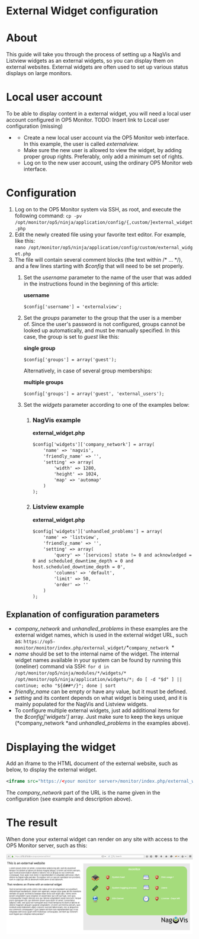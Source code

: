 # External Widget configuration

# About

This guide will take you through the process of setting up a NagVis and Listview widgets as an external widgets, so you can display them on external websites. External widgets are often used to set up various status displays on large monitors.

# Local user account

To be able to display content in a external widget, you will need a local user account configured in OP5 Monitor. TODO: Insert link to Local user configuration (missing)

-   -   Create a new local user account via the OP5 Monitor web interface. In this example, the user is called *externalview.*
    -   Make sure the new user is allowed to view the widget, by adding proper group rights. Preferably, only add a minimum set of rights.
    -   Log on to the new user account, using the ordinary OP5 Monitor web interface.

# Configuration

1.  Log on to the OP5 Monitor system via SSH, as root, and execute the following command:
    `cp -pv /opt/monitor/op5/ninja/application/config/{,custom/}external_widget.php `
2.  Edit the newly created file using your favorite text editor. For example, like this:
    `nano /opt/monitor/op5/ninja/application/config/custom/external_widget.php `
3.  The file will contain several comment blocks (the text within /\* ... \*/), and a few lines starting with *\$config* that will need to be set properly.
    1.  Set the *username* parameter to the name of the user that was added in the instructions found in the beginning of this article:

        **username**

        ``` {.php data-syntaxhighlighter-params="brush: php; gutter: false; theme: Confluence" data-theme="Confluence" style="brush: php; gutter: false; theme: Confluence"}
        $config['username'] = 'externalview';
        ```

    2.  Set the *groups* parameter to the group that the user is a member of. Since the user's password is not configured, groups cannot be looked up automatically, and must be manually specified. In this case, the group is set to *guest* like this:

        **single group**

        ``` {.php data-syntaxhighlighter-params="brush: php; gutter: false; theme: Confluence" data-theme="Confluence" style="brush: php; gutter: false; theme: Confluence"}
        $config['groups'] = array('guest');
        ```

        Alternatively, in case of several group memberships:

        **multiple groups**

        ``` {.php data-syntaxhighlighter-params="brush: php; gutter: false; theme: Confluence" data-theme="Confluence" style="brush: php; gutter: false; theme: Confluence"}
        $config['groups'] = array('guest', 'external_users');
        ```

    3.  Set the *widgets* parameter according to one of the examples below:
        1.  ### NagVis example

            **external\_widget.php**

            ``` {.php data-syntaxhighlighter-params="brush: php; gutter: false; theme: Confluence" data-theme="Confluence" style="brush: php; gutter: false; theme: Confluence"}
            $config['widgets']['company_network'] = array(
                'name' => 'nagvis',
                'friendly_name' => '',
                'setting' => array(
                    'width' => 1280,
                    'height' => 1024,
                    'map' => 'automap'
                )
            );
            ```

        2.  ### Listview example

            **external\_widget.php**

            ``` {.php data-syntaxhighlighter-params="brush: php; gutter: false; theme: Confluence" data-theme="Confluence" style="brush: php; gutter: false; theme: Confluence"}
            $config['widgets']['unhandled_problems'] = array(
                'name' => 'listview',
                'friendly_name' => '',
                'setting' => array(
                    'query' => '[services] state != 0 and acknowledged = 0 and scheduled_downtime_depth = 0 and host.scheduled_downtime_depth = 0',
                    'columns' => 'default',
                    'limit' => 50,
                    'order' => ''
                )
            );
            ```

## Explanation of configuration parameters

-   *company\_network* and *unhandled\_problems* in these examples are the external widget names, which is used in the external widget URL, such as:
    `https://op5-monitor/monitor/index.php/external_widget/`*`company_network`
     *
-   *name* should be set to the internal name of the widget. The internal widget names available in your system can be found by running this (oneliner) command via SSH:
    `for d in /opt/monitor/op5/ninja/modules/*/widgets/* /opt/monitor/op5/ninja/application/widgets/*; do [ -d "$d" ] || continue; echo "${d##*/}"; done | sort `
-   *friendly\_name* can be empty or have any value, but it must be defined.
-   *setting* and its content depends on what widget is being used, and it is mainly populated for the NagVis and Listview widgets.
-   To configure multiple external widgets, just add additional items for the *\$config['widgets']* array. Just make sure to keep the keys unique (*company\_network *and *unhandled\_problems* in the examples above).

# Displaying the widget

Add an iframe to the HTML document of the external website, such as below, to display the external widget.

``` {.xml data-syntaxhighlighter-params="brush: xml; gutter: false; theme: Confluence" data-theme="Confluence" style="brush: xml; gutter: false; theme: Confluence"}
<iframe src="https://<your monitor server>/monitor/index.php/external_widget/company_network" height="500px" frameborder=0 width="600px" scrolling='no'></iframe>
```

The *company\_network* part of the URL is the name given in the configuration (see example and description above).

# The result

When done your external widget can render on any site with access to the OP5 Monitor server, such as this:

![](attachments/688739/17269637.png)

 

